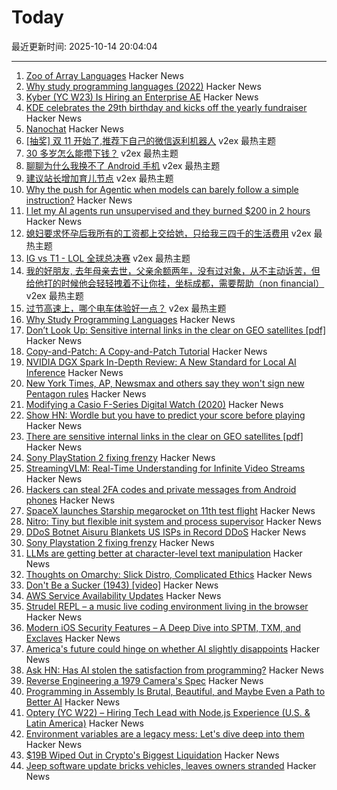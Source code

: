 # Today

最近更新时间: 2025-10-14 20:04:04

--- 
1. [Zoo of Array Languages](https://ktye.github.io/) Hacker News
2. [Why study programming languages (2022)](https://people.csail.mit.edu/rachit/post/why-study-programming-languages/) Hacker News
3. [Kyber (YC W23) Is Hiring an Enterprise AE](https://www.ycombinator.com/companies/kyber/jobs/BQRRSrZ-enterprise-account-executive-ae) Hacker News
4. [KDE celebrates the 29th birthday and kicks off the yearly fundraiser](https://kde.org/fundraisers/yearend2025/) Hacker News
5. [Nanochat](https://simonwillison.net/2025/Oct/13/nanochat/) Hacker News
6. [[抽奖] 双 11 开始了,推荐下自己的微信返利机器人](https://www.v2ex.com/t/1165099) v2ex 最热主题
7. [30 多岁怎么能攒下钱？](https://www.v2ex.com/t/1165096) v2ex 最热主题
8. [聊聊为什么我换不了 Android 手机](https://www.v2ex.com/t/1165043) v2ex 最热主题
9. [建议站长增加育儿节点](https://www.v2ex.com/t/1165024) v2ex 最热主题
10. [Why the push for Agentic when models can barely follow a simple instruction?](https://forum.cursor.com/t/why-the-push-for-agentic-when-models-can-barely-follow-a-single-simple-instruction/137154) Hacker News
11. [I let my AI agents run unsupervised and they burned $200 in 2 hours](https://blog.justcopy.ai/p/i-let-my-ai-agents-run-unsupervised) Hacker News
12. [媳妇要求怀孕后我所有的工资都上交给她，只给我三四千的生活费用](https://www.v2ex.com/t/1165056) v2ex 最热主题
13. [IG vs T1 - LOL 全球总决赛](https://www.v2ex.com/t/1165015) v2ex 最热主题
14. [我的好朋友, 去年母亲去世，父亲余额两年，没有过对象，从不主动诉苦，但给他打的时候他会轻轻拽着不让你挂，坐标成都，需要帮助（non financial）](https://www.v2ex.com/t/1165014) v2ex 最热主题
15. [过节高速上，哪个电车体验好一点？](https://www.v2ex.com/t/1165006) v2ex 最热主题
16. [Why Study Programming Languages](https://people.csail.mit.edu/rachit/post/why-study-programming-languages/) Hacker News
17. [Don’t Look Up: Sensitive internal links in the clear on GEO satellites [pdf]](https://satcom.sysnet.ucsd.edu/docs/dontlookup_ccs25_fullpaper.pdf) Hacker News
18. [Copy-and-Patch: A Copy-and-Patch Tutorial](https://transactional.blog/copy-and-patch/tutorial) Hacker News
19. [NVIDIA DGX Spark In-Depth Review: A New Standard for Local AI Inference](https://lmsys.org/blog/2025-10-13-nvidia-dgx-spark/) Hacker News
20. [New York Times, AP, Newsmax and others say they won't sign new Pentagon rules](https://apnews.com/article/pentagon-press-access-defense-department-rules-95878bce05096912887701eaa6d019c6) Hacker News
21. [Modifying a Casio F-Series Digital Watch (2020)](https://shellzine.net/casio-f-series-mods/) Hacker News
22. [Show HN: Wordle but you have to predict your score before playing](https://boring.game/invite/SRhyUStjin) Hacker News
23. [There are sensitive internal links in the clear on GEO satellites [pdf]](https://satcom.sysnet.ucsd.edu/docs/dontlookup_ccs25_fullpaper.pdf) Hacker News
24. [Sony PlayStation 2 fixing frenzy](https://retrohax.net/sony-playstation-2-fixing-frenzy/) Hacker News
25. [StreamingVLM: Real-Time Understanding for Infinite Video Streams](https://arxiv.org/abs/2510.09608) Hacker News
26. [Hackers can steal 2FA codes and private messages from Android phones](https://arstechnica.com/security/2025/10/no-fix-yet-for-attack-that-lets-hackers-pluck-2fa-codes-from-android-phones/) Hacker News
27. [SpaceX launches Starship megarocket on 11th test flight](https://www.cnn.com/science/live-news/spacex-starship-flight-11-launch-10-13-25) Hacker News
28. [Nitro: Tiny but flexible init system and process supervisor](https://github.com/leahneukirchen/nitro) Hacker News
29. [DDoS Botnet Aisuru Blankets US ISPs in Record DDoS](https://krebsonsecurity.com/2025/10/ddos-botnet-aisuru-blankets-us-isps-in-record-ddos/) Hacker News
30. [Sony Playstation 2 fixing frenzy](https://retrohax.net/sony-playstation-2-fixing-frenzy/) Hacker News
31. [LLMs are getting better at character-level text manipulation](https://blog.burkert.me/posts/llm_evolution_character_manipulation/) Hacker News
32. [Thoughts on Omarchy: Slick Distro, Complicated Ethics](https://tedium.co/2025/10/13/omarchy-linux-distro-commentary/) Hacker News
33. [Don't Be a Sucker (1943) [video]](https://www.youtube.com/watch?v=vGAqYNFQdZ4) Hacker News
34. [AWS Service Availability Updates](https://aws.amazon.com/about-aws/whats-new/2025/10/aws-service-availability/) Hacker News
35. [Strudel REPL – a music live coding environment living in the browser](https://strudel.cc) Hacker News
36. [Modern iOS Security Features – A Deep Dive into SPTM, TXM, and Exclaves](https://arxiv.org/abs/2510.09272) Hacker News
37. [America's future could hinge on whether AI slightly disappoints](https://www.noahpinion.blog/p/americas-future-could-hinge-on-whether) Hacker News
38. [Ask HN: Has AI stolen the satisfaction from programming?](https://news.ycombinator.com/item?id=45572130) Hacker News
39. [Reverse Engineering a 1979 Camera's Spec](https://blog.mano.lol/posts/film/) Hacker News
40. [Programming in Assembly Is Brutal, Beautiful, and Maybe Even a Path to Better AI](https://www.wired.com/story/programming-assembly-artificial-intelligence/) Hacker News
41. [Optery (YC W22) – Hiring Tech Lead with Node.js Experience (U.S. & Latin America)](https://www.optery.com/careers/) Hacker News
42. [Environment variables are a legacy mess: Let's dive deep into them](https://allvpv.org/haotic-journey-through-envvars/) Hacker News
43. [$19B Wiped Out in Crypto's Biggest Liquidation](https://decrypt.co/344038/morning-minute-19b-wiped-out-in-cryptos-biggest-liquidation-ever) Hacker News
44. [Jeep software update bricks vehicles, leaves owners stranded](https://www.thestack.technology/jeep-software-update-bricks-vehicles-leaves-owners-stranded/) Hacker News
